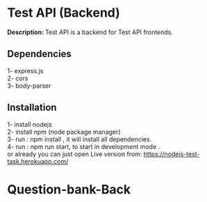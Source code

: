 # Test API (Backend)
<b>Description: </b>Test API is a backend for Test API frontends.<br>


## Dependencies
1- express.js<br>
2- cors<br>
3- body-parser<br>

## Installation
1- install nodejs<br>
2- install npm (node package manager) <br>
3- run : npm install , it will install all dependencies.<br>
4- run : npm run start, to start in development mode .<br>
or already you can just open Live version from: https://nodejs-test-task.herokuapp.com/  <br>
# Question-bank-Back

